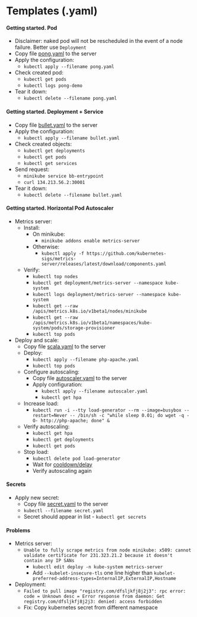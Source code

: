 # Templates (.yaml)
#### Getting started. Pod
* Disclaimer: naked pod will not be rescheduled in the event of a node failure. Better use `Deployment`
* Copy file [pong.yaml](extras/pong.yaml) to the server
* Apply the configuration:
    *  `kubectl apply --filename pong.yaml`
* Check created pod:
    * `kubectl get pods`
    * `kubectl logs pong-demo`
* Tear it down:
    * `kubectl delete --filename pong.yaml`

#### Getting started. Deployment + Service
* Copy file [bullet.yaml](extras/bullet.yaml) to the server
* Apply the configuration:
    *  `kubectl apply --filename bullet.yaml`
* Check created objects:
    * `kubectl get deployments`
    * `kubectl get pods`
    * `kubectl get services`
* Send request:
    * `minikube service bb-entrypoint`
    * `curl 134.213.56.2:30001`
* Tear it down:
    * `kubectl delete --filename bullet.yaml`

#### Getting started. Horizontal Pod Autoscaler
* Metrics server:
    * Install:
        * On minikube:
            * `minikube addons enable metrics-server`
        * Otherwise:
            * `kubectl apply -f https://github.com/kubernetes-sigs/metrics-server/releases/latest/download/components.yaml`
    * Verify:
        * `kubectl top nodes`
        * `kubectl get deployment/metrics-server --namespace kube-system`
        * `kubectl logs deployment/metrics-server --namespace kube-system`
        * `kubectl get --raw /apis/metrics.k8s.io/v1beta1/nodes/minikube`
        * `kubectl get --raw /apis/metrics.k8s.io/v1beta1/namespaces/kube-system/pods/storage-provisioner`
        * `kubectl top pods`
* Deploy and scale:
    * Copy file [scala.yaml](extras/php-apache.yaml) to the server
    * Deploy:
        * `kubectl apply --filename php-apache.yaml`
        * `kubectl top pods`        
    * Configure autoscaling:
        * Copy file [autoscaler.yaml](extras/autoscaler.yaml) to the server 
        * Apply configuration:
            * `kubectl apply --filename autoscaler.yaml`
            * `kubectl get hpa`
    * Increase load:
        * `kubectl run -i --tty load-generator --rm --image=busybox --restart=Never -- /bin/sh -c "while sleep 0.01; do wget -q -O- http://php-apache; done" &`
    * Verify autoscaling:
        * `kubectl get hpa`
        * `kubectl get deployments`
        * `kubectl get pods`
    * Stop load:
        * `kubectl delete pod load-generator`
        * Wait for [cooldown/delay](https://kubernetes.io/docs/tasks/run-application/horizontal-pod-autoscale/#support-for-cooldown-delay)
        * Verify autoscaling again

#### Secrets
* Apply new secret:
    * Copy file [secret.yaml](extras/secret.yaml) to the server
    * `kubectl --filename secret.yaml`
    * Secret should appear in list - `kubectl get secrets`

#### Problems
* Metrics server:
    * `Unable to fully scrape metrics from node minikube: x509: cannot validate certificate for 231.323.21.2 because it doesn't contain any IP SANs`
        * `kubectl edit deploy -n kube-system metrics-server`
        * Add `--kubelet-insecure-tls` one line higher than `kubelet-preferred-address-types=InternalIP,ExternalIP,Hostname`
* Deployment:
    * `Failed to pull image "registry.com/dfsljkfj8j2j3": rpc error: code = Unknown desc = Error response from daemon: Get registry.com/dfsljkfj8j2j3: denied: access forbidden`
    * Fix: Copy kubernetes secret from different namespace
     